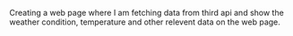 Creating a web page where I am fetching data from third api and show the weather condition, temperature and other relevent data on the web page.